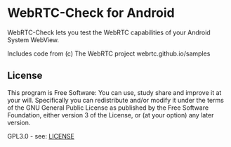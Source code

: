 # WebRTC-Check for Android

WebRTC-Check lets you test the WebRTC capabilities of your Android System WebView.

Includes code from (c) The WebRTC project webrtc.github.io/samples

## License

This program is Free Software: You can use, study share and improve it at your will. Specifically you can redistribute and/or modify it under the terms of the GNU General Public License as published by the Free Software Foundation, either version 3 of the License, or (at your option) any later version.

GPL3.0 - see: [LICENSE](LICENSE)

